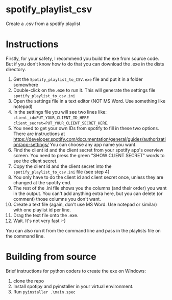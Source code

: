 # spotify_playlist_csv
Create a .csv from a spotify playlist

# Instructions

Firstly, for your safety, I recommend you build the exe from source code. But if you don't know how to do that
you can download the .exe in the dists directory.

1. Get the `Spotify_playlist_to_CSV.exe` file and put it in a folder somewhere
2. Double-click on the .exe to run it. This will generate the settings file `spotify_playlist_to_csv.ini`
3. Open the settings file in a text editor (NOT MS Word. Use something like notepad)
4. In the settings file you will see two lines like: `client_id=PUT_YOUR_CLIENT_ID_HERE
client_secret=PUT_YOUR_CLIENT_SECRET_HERE`.  
5. You need to get your own IDs from spotify to fill in these two options. There are instructions at https://developer.spotify.com/documentation/general/guides/authorization/app-settings/  You can choose any app name you want.
6. Find the client id and the client secret from your spotify app's overview screen. You need to press the green "SHOW CLIENT SECRET" words to see the client secret.
7. Copy the client id and the client secret into the `spotify_playlist_to_csv.ini` file (see step 4)
8. You only have to do the client id and client secret once, unless they are changed at the spotify end.
9. The rest of the .ini file shows you the columns (and their order) you want in the output. You can't add anything extra here, but you can delete (or comment) those columns you don't want.
10. Create a text file (again, don't use MS Word. Use notepad or similar) with one playlist id per line.
11. Drag the text file onto the .exe.
12. Wait. It's not very fast :-)

You can also run it from the command line and pass in the playlists file on the command line.

# Building from source

Brief instructions for python coders to create the exe on Windows:

1. clone the repo
2. Install spotipy and pyinstaller in your virtual environment.
3. Run `pyinstaller .\main.spec`
